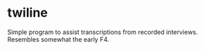 twiline
=======

Simple program to assist transcriptions from recorded interviews. Resembles somewhat the early F4.
